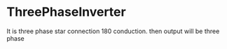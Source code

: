 # ThreePhaseInverter
It is three phase star connection 180 conduction.
then output will be three phase 
